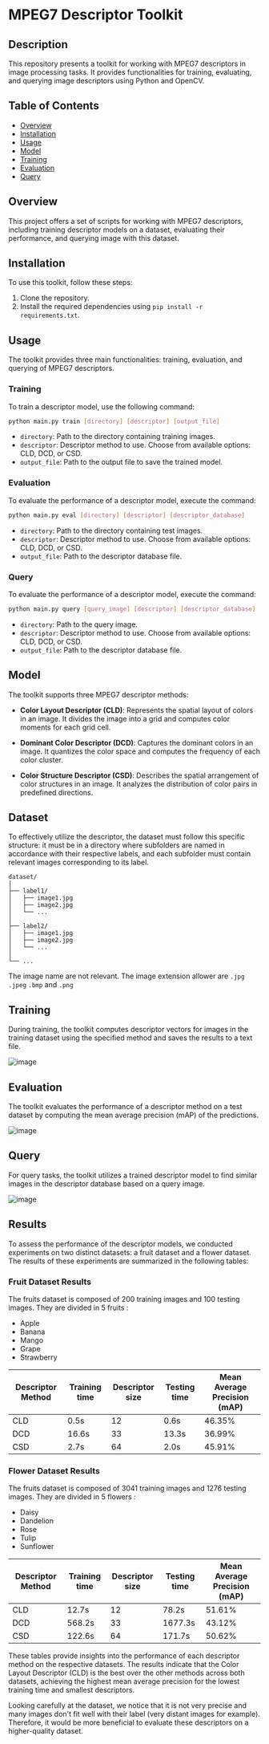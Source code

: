 # MPEG7 Descriptor Toolkit

## Description
This repository presents a toolkit for working with MPEG7 descriptors in image processing tasks. It provides functionalities for training, evaluating, and querying image descriptors using Python and OpenCV.

## Table of Contents
- [Overview](#overview)
- [Installation](#installation)
- [Usage](#usage)
- [Model](#model)
- [Training](#training)
- [Evaluation](#evaluation)
- [Query](#query)

## Overview
This project offers a set of scripts for working with MPEG7 descriptors, including training descriptor models on a dataset, evaluating their performance, and querying image with this dataset.

## Installation
To use this toolkit, follow these steps:

1. Clone the repository.
2. Install the required dependencies using `pip install -r requirements.txt`.

## Usage
The toolkit provides three main functionalities: training, evaluation, and querying of MPEG7 descriptors.

### Training
To train a descriptor model, use the following command:
```bash
python main.py train [directory] [descriptor] [output_file]
```

* `directory`: Path to the directory containing training images.
* `descriptor`: Descriptor method to use. Choose from available options: CLD, DCD, or CSD.
* `output_file`: Path to the output file to save the trained model.

### Evaluation
To evaluate the performance of a descriptor model, execute the command:
```bash
python main.py eval [directory] [descriptor] [descriptor_database]
```

* `directory`: Path to the directory containing test images.
* `descriptor`: Descriptor method to use. Choose from available options: CLD, DCD, or CSD.
* `output_file`: Path to the descriptor database file.

### Query
To evaluate the performance of a descriptor model, execute the command:
```bash
python main.py query [query_image] [descriptor] [descriptor_database]
```

* `directory`: Path to the query image.
* `descriptor`: Descriptor method to use. Choose from available options: CLD, DCD, or CSD.
* `output_file`: Path to the descriptor database file.

## Model
The toolkit supports three MPEG7 descriptor methods:

* **Color Layout Descriptor (CLD)**: Represents the spatial layout of colors in an image. It divides the image into a grid and computes color moments for each grid cell.

* **Dominant Color Descriptor (DCD)**: Captures the dominant colors in an image. It quantizes the color space and computes the frequency of each color cluster.

* **Color Structure Descriptor (CSD)**: Describes the spatial arrangement of color structures in an image. It analyzes the distribution of color pairs in predefined directions.

## Dataset

To effectively utilize the descriptor, the dataset must follow this specific structure: it must be in a directory where subfolders are named in accordance with their respective labels, and each subfolder must contain relevant images corresponding to its label.

```
dataset/
│
├── label1/
│   ├── image1.jpg
│   ├── image2.jpg
│   └── ...
│
├── label2/
│   ├── image1.jpg
│   ├── image2.jpg
│   └── ...
│
└── ...
```

The image name are not relevant. The image extension allower are `.jpg` `.jpeg` `.bmp` and `.png`
## Training
During training, the toolkit computes descriptor vectors for images in the training dataset using the specified method and saves the results to a text file.

![image](https://github.com/lucas-gtr/MPEG7_Descriptors/assets/12534925/7b3815ba-0881-4ece-8fac-701dd6dd6486)


## Evaluation
The toolkit evaluates the performance of a descriptor method on a test dataset by computing the mean average precision (mAP) of the predictions.

![image](https://github.com/lucas-gtr/MPEG7_Descriptors/assets/12534925/acef4d8c-6623-48b8-bd49-5b14810bdb34)


## Query
For query tasks, the toolkit utilizes a trained descriptor model to find similar images in the descriptor database based on a query image.

![image](https://github.com/lucas-gtr/MPEG7_Descriptors/assets/12534925/90b4d1fe-fd0b-4124-9762-b23c5223fa7f)


## Results

To assess the performance of the descriptor models, we conducted experiments on two distinct datasets: a fruit dataset and a flower dataset. The results of these experiments are summarized in the following tables:

### Fruit Dataset Results

The fruits dataset is composed of 200 training images and 100 testing images. They are divided in 5 fruits : 
* Apple
* Banana
* Mango
* Grape
* Strawberry

| Descriptor Method | Training time | Descriptor size | Testing time | Mean Average Precision (mAP) |
|-------------------|---------------|-----------------|--------------|------------------------------|
| CLD               | 0.5s          | 12              | 0.6s         | 46.35%                       |
| DCD               | 16.6s         | 33              | 13.3s        | 36.99%                       |
| CSD               | 2.7s          | 64              | 2.0s         | 45.91%                       |

### Flower Dataset Results

The fruits dataset is composed of 3041 training images and 1276 testing images. They are divided in 5 flowers : 
* Daisy
* Dandelion
* Rose
* Tulip
* Sunflower

| Descriptor Method | Training time | Descriptor size | Testing time | Mean Average Precision (mAP) |
|-------------------|---------------|-----------------|--------------|------------------------------|
| CLD               | 12.7s         | 12              | 78.2s        | 51.61%                       |
| DCD               | 568.2s        | 33              | 1677.3s      | 43.12%                       |
| CSD               | 122.6s        | 64              | 171.7s       | 50.62%                       |

These tables provide insights into the performance of each descriptor method on the respective datasets. The results indicate that the Color Layout Descriptor (CLD) is the best over the other methods across both datasets, achieving the highest mean average precision for the lowest training time and smallest descriptors.

Looking carefully at the dataset, we notice that it is not very precise and many images don't fit well with their label (very distant images for example). Therefore, it would be more beneficial to evaluate these descriptors on a higher-quality dataset.
